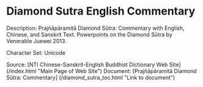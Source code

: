 # Diamond Sutra English Commentary
Description: Prajñāpāramitā Diamond Sūtra: Commentary with English, Chinese, and Sanskrit Text. Powerpoints on the Diamond Sūtra by Venerable Juewei 2013.

Character Set: Unicode

Source:  [NTI Chinese-Sanskrit-English Buddhist Dictionary Web Site] (/index.html "Main Page of Web Site")
Document: [Prajñāpāramitā Diamond Sūtra: Commentary] (/diamond_sutra_toc.html "Link to document")

